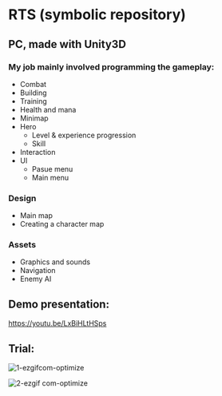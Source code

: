 # RTS (symbolic repository)

## PC, made with Unity3D

### My job mainly involved programming the gameplay:

* Combat
* Building
* Training
* Health and mana
* Minimap
* Hero
  - Level & experience progression
  - Skill
* Interaction
* UI
  - Pasue menu
  - Main menu

### Design

* Main map
* Creating a character map

### Assets

* Graphics and sounds
* Navigation
* Enemy AI

## Demo presentation: 
https://youtu.be/LxBiHLtHSps

## Trial:

![1-ezgifcom-optimize](https://github.com/user-attachments/assets/57416669-02cd-4110-86b9-6e0ff6522bad)

![2-ezgif com-optimize](https://github.com/user-attachments/assets/d39499fd-d72a-4fce-9742-ad1b9d6085ef)


